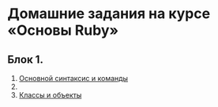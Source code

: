 # Домашние задания на курсе «Основы Ruby»

## Блок 1.
1. [Основной синтаксис и команды](1_1-ruby_fundamentals/)
2.
3. [Классы и объекты](1_3-objects_and_classes)
